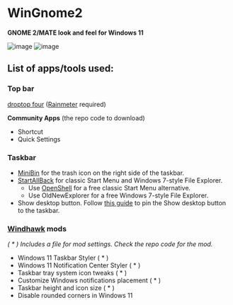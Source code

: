 # WinGnome2
**GNOME 2/MATE look and feel for Windows 11**

![image](https://github.com/user-attachments/assets/602dba0f-dcb2-4d60-89cf-81dc4750120b)
![image](https://github.com/user-attachments/assets/99a486fc-422f-485b-8118-cbe7ecc9406e)



## List of apps/tools used:
### Top bar
[droptop four](https://www.droptopfour.com/) ([Rainmeter](https://www.rainmeter.net/) required)

**Community Apps** (the repo code to download)
  - Shortcut
  - Quick Settings
 ### Taskbar
- [MiniBin](https://www.majorgeeks.com/files/details/minibin.html) for the trash icon on the right side of the taskbar.
- [StartAllBack](https://www.startallback.com/) for classic Start Menu and Windows 7-style File Explorer.
  - Use [OpenShell](https://github.com/Open-Shell/Open-Shell-Menu) for a free classic Start Menu alternative.
  - Use OldNewExplorer for a free Windows 7-style File Explorer.
- Show desktop button. Follow [this guide](https://winaero.com/add-show-desktop-shortcut-to-taskbar-in-windows-11/) to pin the Show desktop button to the taskbar.

### [Windhawk](https://github.com/ramensoftware/windhawk) mods
*( * ) Includes a file for mod settings. Check the repo code for the mod.*
  - Windows 11 Taskbar Styler  ( * )
  - Windows 11 Notification Center Styler  ( * )
  - Taskbar tray system icon tweaks  ( * )
  - Customize Windows notifications placement  ( * )
  - Taskbar height and icon size  ( * )
  - Disable rounded corners in Windows 11
